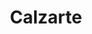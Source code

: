 ---
title: "Calzarte"
url: /ciudad-autonoma-de-buenos-aires/calzarte-avenida-triunvirato/
shop: Schuhe
---